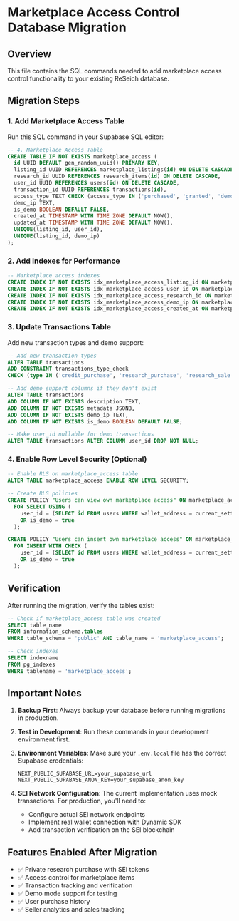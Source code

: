 # Marketplace Access Control Database Migration

## Overview
This file contains the SQL commands needed to add marketplace access control functionality to your existing ReSeich database.

## Migration Steps

### 1. Add Marketplace Access Table
Run this SQL command in your Supabase SQL editor:

```sql
-- 4. Marketplace Access Table
CREATE TABLE IF NOT EXISTS marketplace_access (
  id UUID DEFAULT gen_random_uuid() PRIMARY KEY,
  listing_id UUID REFERENCES marketplace_listings(id) ON DELETE CASCADE,
  research_id UUID REFERENCES research_items(id) ON DELETE CASCADE,
  user_id UUID REFERENCES users(id) ON DELETE CASCADE,
  transaction_id UUID REFERENCES transactions(id),
  access_type TEXT CHECK (access_type IN ('purchased', 'granted', 'demo')) DEFAULT 'purchased',
  demo_ip TEXT,
  is_demo BOOLEAN DEFAULT FALSE,
  created_at TIMESTAMP WITH TIME ZONE DEFAULT NOW(),
  updated_at TIMESTAMP WITH TIME ZONE DEFAULT NOW(),
  UNIQUE(listing_id, user_id),
  UNIQUE(listing_id, demo_ip)
);
```

### 2. Add Indexes for Performance
```sql
-- Marketplace access indexes
CREATE INDEX IF NOT EXISTS idx_marketplace_access_listing_id ON marketplace_access(listing_id);
CREATE INDEX IF NOT EXISTS idx_marketplace_access_user_id ON marketplace_access(user_id);
CREATE INDEX IF NOT EXISTS idx_marketplace_access_research_id ON marketplace_access(research_id);
CREATE INDEX IF NOT EXISTS idx_marketplace_access_demo_ip ON marketplace_access(demo_ip);
CREATE INDEX IF NOT EXISTS idx_marketplace_access_created_at ON marketplace_access(created_at);
```

### 3. Update Transactions Table
Add new transaction types and demo support:

```sql
-- Add new transaction types
ALTER TABLE transactions 
ADD CONSTRAINT transactions_type_check 
CHECK (type IN ('credit_purchase', 'research_purchase', 'research_sale', 'marketplace_purchase', 'marketplace_sale', 'access_granted', 'access_revoked'));

-- Add demo support columns if they don't exist
ALTER TABLE transactions 
ADD COLUMN IF NOT EXISTS description TEXT,
ADD COLUMN IF NOT EXISTS metadata JSONB,
ADD COLUMN IF NOT EXISTS demo_ip TEXT,
ADD COLUMN IF NOT EXISTS is_demo BOOLEAN DEFAULT FALSE;

-- Make user_id nullable for demo transactions
ALTER TABLE transactions ALTER COLUMN user_id DROP NOT NULL;
```

### 4. Enable Row Level Security (Optional)
```sql
-- Enable RLS on marketplace_access table
ALTER TABLE marketplace_access ENABLE ROW LEVEL SECURITY;

-- Create RLS policies
CREATE POLICY "Users can view own marketplace access" ON marketplace_access
  FOR SELECT USING (
    user_id = (SELECT id FROM users WHERE wallet_address = current_setting('app.current_wallet_address', true))
    OR is_demo = true
  );

CREATE POLICY "Users can insert own marketplace access" ON marketplace_access
  FOR INSERT WITH CHECK (
    user_id = (SELECT id FROM users WHERE wallet_address = current_setting('app.current_wallet_address', true))
    OR is_demo = true
  );
```

## Verification

After running the migration, verify the tables exist:

```sql
-- Check if marketplace_access table was created
SELECT table_name 
FROM information_schema.tables 
WHERE table_schema = 'public' AND table_name = 'marketplace_access';

-- Check indexes
SELECT indexname 
FROM pg_indexes 
WHERE tablename = 'marketplace_access';
```

## Important Notes

1. **Backup First**: Always backup your database before running migrations in production.

2. **Test in Development**: Run these commands in your development environment first.

3. **Environment Variables**: Make sure your `.env.local` file has the correct Supabase credentials:
   ```
   NEXT_PUBLIC_SUPABASE_URL=your_supabase_url
   NEXT_PUBLIC_SUPABASE_ANON_KEY=your_supabase_anon_key
   ```

4. **SEI Network Configuration**: The current implementation uses mock transactions. For production, you'll need to:
   - Configure actual SEI network endpoints
   - Implement real wallet connection with Dynamic SDK
   - Add transaction verification on the SEI blockchain

## Features Enabled After Migration

- ✅ Private research purchase with SEI tokens
- ✅ Access control for marketplace items
- ✅ Transaction tracking and verification
- ✅ Demo mode support for testing
- ✅ User purchase history
- ✅ Seller analytics and sales tracking
